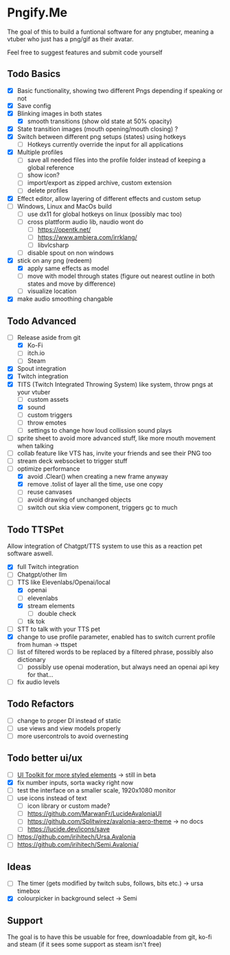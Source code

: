 # Pngify.Me
The goal of this to build a funtional software for any pngtuber, 
meaning a vtuber who just has a png/gif as their avatar.

Feel free to suggest features and submit code yourself

## Todo Basics
- [x] Basic functionality, showing two different Pngs depending if speaking or not
- [x] Save config
- [x] Blinking images in both states
	- [x] smooth transitions (show old state at 50% opacity)
- [x] State transition images (mouth opening/mouth closing) ?
- [x] Switch between different png setups (states) using hotkeys
	- [ ] Hotkeys currently override the input for all applications
- [x] Multiple profiles
	- [ ] save all needed files into the profile folder instead of keeping a global reference
	- [ ] show icon?
	- [ ] import/export as zipped archive, custom extension
	- [ ] delete profiles
- [x] Effect editor, allow layering of different effects and custom setup
- [ ] Windows, Linux and MacOs build
	- [ ] use dx11 for global hotkeys on linux (possibly mac too)
	- [ ] cross plattform audio lib, naudio wont do
		- [ ] https://opentk.net/
		- [ ] https://www.ambiera.com/irrklang/
		- [ ] libvlcsharp
	- [ ] disable spout on non windows
- [x] stick on any png (redeem)
	- [x] apply same effects as model 
	- [ ] move with model through states (figure out nearest outline in both states and move by difference)
	- [ ] visualize location
- [x] make audio smoothing changable 

## Todo Advanced
- [ ] Release aside from git
	- [x] Ko-Fi
	- [ ] itch.io
	- [ ] Steam
- [x] Spout integration
- [x] Twitch integration
- [x] TITS (Twitch Integrated Throwing System) like system, throw pngs at your vtuber
	- [ ] custom assets
	- [x] sound
	- [ ] custom triggers
	- [ ] throw emotes
	- [ ] settings to change how loud collission sound plays
- [ ] sprite sheet to avoid more advanced stuff, like more mouth movement when talking
- [ ] collab feature like VTS has, invite your friends and see their PNG too
- [ ] stream deck websocket to trigger stuff
- [ ] optimize performance
	- [x] avoid .Clear() when creating a new frame anyway
	- [x] remove .tolist of layer all the time, use one copy
	- [ ] reuse canvases
	- [ ] avoid drawing of unchanged objects
	- [ ] switch out skia view component, triggers gc to much

## Todo TTSPet
Allow integration of Chatgpt/TTS system to use this as a reaction pet software aswell.
- [x] full Twitch integration
- [ ] Chatgpt/other llm 
- [ ] TTS like Elevenlabs/Openai/local
	- [x] openai
	- [ ] elevenlabs
	- [x] stream elements
		- [ ] double check
	- [ ] tik tok
- [ ] STT to talk with your TTS pet
- [x] change to use profile parameter, enabled has to switch current profile from human -> ttspet
- [ ] list of filtered words to be replaced by a filtered phrase, possibly also dictionary
	- [ ] possibly use openai moderation, but always need an openai api key for that... 
- [ ] fix audio levels

## Todo Refactors
- [ ] change to proper DI instead of static
- [ ] use views and view models properly
- [ ] more usercontrols to avoid overnesting

## Todo better ui/ux
- [ ] [UI Toolkit for more styled elements](https://github.com/kikipoulet/SukiUI) -> still in beta
- [x] fix number inputs, sorta wacky right now
- [ ] test the interface on a smaller scale, 1920x1080 monitor
- [ ] use icons instead of text
	- [ ] icon library or custom made?
	- [ ] https://github.com/MarwanFr/LucideAvaloniaUI
	- [ ] https://github.com/Splitwirez/avalonia-aero-theme -> no docs
	- [ ] https://lucide.dev/icons/save
- [ ] https://github.com/irihitech/Ursa.Avalonia
- [ ] https://github.com/irihitech/Semi.Avalonia/
 
## Ideas
- [ ] The timer (gets modified by twitch subs, follows, bits etc.) -> ursa timebox
- [x] colourpicker in background select -> Semi

## Support
The goal is to have this be usuable for free, downloadable from git, ko-fi and steam (if it sees some support as steam isn't free)
